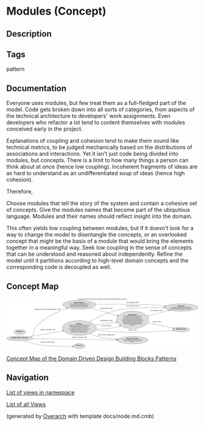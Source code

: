 
# Modules (Concept)
## Description



## Tags
pattern

## Documentation
Everyone uses modules, but few treat them as a full-fledged part of the model.
Code gets broken down into all sorts of categories, from aspects of the
technical architecture to developers' work assignments. Even developers who
refactor a lot tend to content themselves with modules conceived early in the
project.

Explanations of coupling and cohesion tend to make them sound like technical
metrics, to be judged mechanically based on the distributions of associations
and interactions. Yet it isn't just code being divided into modules, but
concepts. There is a limit to how many things a person can think about at once
(hence low coupling). Incoherent fragments of ideas are as hard to understand
as an undifferentiated soup of ideas (hence high cohesion).

Therefore,

Choose modules that tell the story of the system and contain a cohesive set of
concepts. Give the modules names that become part of the ubiquitous language.
Modules and their names should reflect insight into the domain.

This often yields low coupling between modules, but if it doesn't look for a
way to change the model to disentangle the concepts, or an overlooked concept
that might be the basis of a module that would bring the elements together in a
meaningful way. Seek low coupling in the sense of concepts that can be
understood and reasoned about independently. Refine the model until it
partitions according to high-level domain concepts and the corresponding code
is decoupled as well.

## Concept Map
![Concept Map of the Domain Driven Design Building Blocks Patterns](../../../software-development/domain-driven-design/building-blocks/concept-view.png)

[Concept Map of the Domain Driven Design Building Blocks Patterns](../../../software-development/domain-driven-design/building-blocks/concept-view.md)


## Navigation
[List of views in namespace](./views-in-namespace.md)

[List of all Views](../../../views.md)


(generated by [Overarch](https://github.com/soulspace-org/overarch) with template docs/node.md.cmb)
